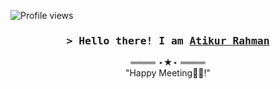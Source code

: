 <!-- https://github.com/ShahriarShafin/ -->
<!-- Nov 11, 2021 -->
<!-- leave a STAR, if you like it ! -->

<!-- Profile Views Counter -->
![Profile views](https://gpvc.arturio.dev/emoncse?v=3)

<!-- Intro  -->
<h3 align="center">
        <samp>&gt; Hello there! I am
                <b><a target="_blank" href="https://rahman-atik.github.io/portfolio/">Atikur Rahman</a></b>
        </samp>
</h3>

<p
A, Co-Founder & Software Engineer 
</p>
<!-- Footer -->
<samp>
    <p align="center">
        ════ ⋆★⋆ ════
        <br>
        "Happy Meeting👨‍💻!"
    </p>
</samp>
